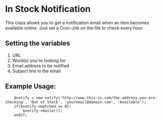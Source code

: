 # In Stock Notification

This class allows you to get a notification email when an item becomes available online.  Just set a Cron-Job on the file to check every hour.


## Setting the variables

1. URL
2. Word(s) you're looking for
3. Email address to be notified
4. Subject line in the email


## Example Usage:

```
	$notify = new notify('http://www.this-is.com/the-address-you-are-checking', 'Out of Stock', 'youremail@domain.com', 'Available');
	if($notify->matched == 0):
		$notify->mailer();
	endif;
```
